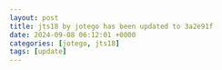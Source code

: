 ```yaml
---
layout: post
title: jts18 by jotego has been updated to 3a2e91f
date: 2024-09-08 06:12:01 +0000
categories: [jotego, jts18]
tags: [update]
---
```


